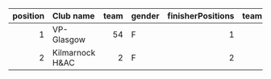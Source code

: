 |   position | Club name       |   team | gender   |   finisherPositions |   teamPoints |   penaltyPoints |   totalPoints |   totalFinishers | Website                            |
|-----------:|:----------------|-------:|:---------|--------------------:|-------------:|----------------:|--------------:|-----------------:|:-----------------------------------|
|          1 | VP-Glasgow      |     54 | F        |                   1 |            1 |              24 |            25 |                1 | https://www.vp-glasgow.com         |
|          2 | Kilmarnock H&AC |      2 | F        |                   2 |            2 |              24 |            26 |                1 | http://www.kilmarnockharriers.com/ |
